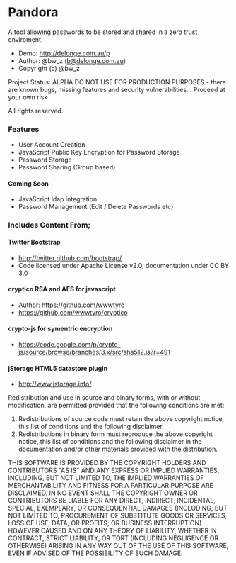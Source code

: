 Pandora
=======

A tool allowing passwords to be stored and shared in a zero trust enviroment.
- Demo: http://delonge.com.au/p
- Author: @bw_z (b@delonge.com.au)
- Copyright (c) @bw_z

Project Status: ALPHA
DO NOT USE FOR PRODUCTION PURPOSES - there are known bugs, missing features 
and security vulnerabilities... Proceed at your own risk

All rights reserved.

### Features
- User Account Creation
- JavaScript Public Key Encryption for Password Storage
- Password Storage
- Password Sharing (Group based)

#### Coming Soon
- JavaScript ldap integration 
- Password Management (Edit / Delete Passwords etc)



### Includes Content From;

#### Twitter Bootstrap
- http://twitter.github.com/bootstrap/
- Code licensed under Apache License v2.0, documentation under CC BY 3.0

#### cryptico RSA and AES for javascript
- Author: https://github.com/wwwtyro
- https://github.com/wwwtyro/cryptico

#### crypto-js for symentric encryption
- https://code.google.com/p/crypto-js/source/browse/branches/3.x/src/sha512.js?r=491 

#### jStorage HTML5 datastore plugin
- http://www.jstorage.info/


Redistribution and use in source and binary forms, with or without
modification, are permitted provided that the following conditions are met: 

1. Redistributions of source code must retain the above copyright notice, this
   list of conditions and the following disclaimer. 
2. Redistributions in binary form must reproduce the above copyright notice,
   this list of conditions and the following disclaimer in the documentation
   and/or other materials provided with the distribution. 

THIS SOFTWARE IS PROVIDED BY THE COPYRIGHT HOLDERS AND CONTRIBUTORS "AS IS" AND
ANY EXPRESS OR IMPLIED WARRANTIES, INCLUDING, BUT NOT LIMITED TO, THE IMPLIED
WARRANTIES OF MERCHANTABILITY AND FITNESS FOR A PARTICULAR PURPOSE ARE
DISCLAIMED. IN NO EVENT SHALL THE COPYRIGHT OWNER OR CONTRIBUTORS BE LIABLE FOR
ANY DIRECT, INDIRECT, INCIDENTAL, SPECIAL, EXEMPLARY, OR CONSEQUENTIAL DAMAGES
(INCLUDING, BUT NOT LIMITED TO, PROCUREMENT OF SUBSTITUTE GOODS OR SERVICES;
LOSS OF USE, DATA, OR PROFITS; OR BUSINESS INTERRUPTION) HOWEVER CAUSED AND
ON ANY THEORY OF LIABILITY, WHETHER IN CONTRACT, STRICT LIABILITY, OR TORT
(INCLUDING NEGLIGENCE OR OTHERWISE) ARISING IN ANY WAY OUT OF THE USE OF THIS
SOFTWARE, EVEN IF ADVISED OF THE POSSIBILITY OF SUCH DAMAGE.




